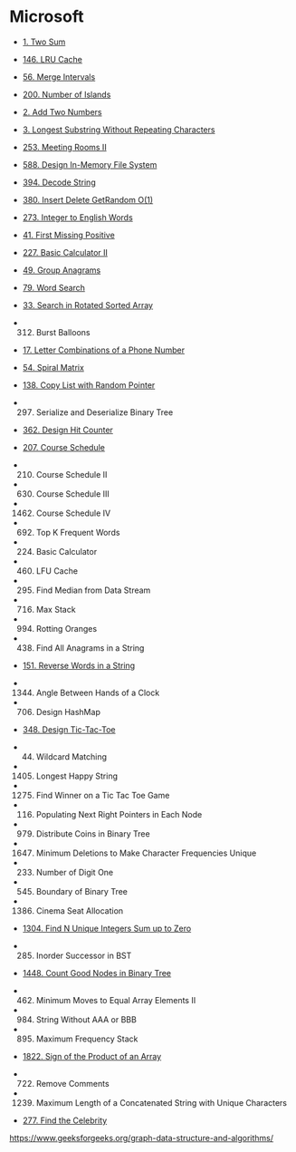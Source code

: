 # Microsoft

- [1. Two Sum](/leetcode/1.md)
- [146. LRU Cache](/leetcode/146.md)
- [56. Merge Intervals](/leetcode/56.md)
- [200. Number of Islands](/leetcode/200.md)
- [2. Add Two Numbers](/leetcode/2.md)
- [3. Longest Substring Without Repeating Characters](/leetcode/3.md)
- [253. Meeting Rooms II](/leetcode/253.md)
- [588. Design In-Memory File System](/leetcode/588.md)
- [394. Decode String](/leetcode/394.md)
- [380. Insert Delete GetRandom O(1)](/leetcode/380.md)
- [273. Integer to English Words](/leetcode/273.md)
- [41. First Missing Positive](/leetcode/41.md)
- [227. Basic Calculator II](/leetcode/227.md)
- [49. Group Anagrams](/leetcode/49.md)
- [79. Word Search](/leetcode/79.md)
- [33. Search in Rotated Sorted Array](/leetcode/33.md)
- 312. Burst Balloons
- [17. Letter Combinations of a Phone Number](/leetcode/17.md)
- [54. Spiral Matrix](/leetcode/54.md)
- [138. Copy List with Random Pointer](/leetcode/138.md)
- 297. Serialize and Deserialize Binary Tree
- [362. Design Hit Counter](/leetcode/362.md)
- [207. Course Schedule](/leetcode/207.md)
- 210. Course Schedule II
- 630. Course Schedule III
- 1462. Course Schedule IV
- 692. Top K Frequent Words
- 224. Basic Calculator
- 460. LFU Cache
- 295. Find Median from Data Stream
- 716. Max Stack
- 994. Rotting Oranges
- 438. Find All Anagrams in a String
- [151. Reverse Words in a String](/leetcode/151.md)
- 1344. Angle Between Hands of a Clock
- 706. Design HashMap
- [348. Design Tic-Tac-Toe](/leetcode/348.md)
- 44. Wildcard Matching
- 1405. Longest Happy String
- 1275. Find Winner on a Tic Tac Toe Game
- 116. Populating Next Right Pointers in Each Node
- 979. Distribute Coins in Binary Tree
- 1647. Minimum Deletions to Make Character Frequencies Unique
- 233. Number of Digit One
- 545. Boundary of Binary Tree
- 1386. Cinema Seat Allocation
- [1304. Find N Unique Integers Sum up to Zero](/leetcode/1304.md)
- 285. Inorder Successor in BST
- [1448. Count Good Nodes in Binary Tree](/leetcode/1448.md)
- 462. Minimum Moves to Equal Array Elements II
- 984. String Without AAA or BBB
- 895. Maximum Frequency Stack
- [1822. Sign of the Product of an Array](/leetcode/1822.md)



- 722. Remove Comments
- 1239. Maximum Length of a Concatenated String with Unique Characters
- [277. Find the Celebrity](/leetcode/277.md)


https://www.geeksforgeeks.org/graph-data-structure-and-algorithms/